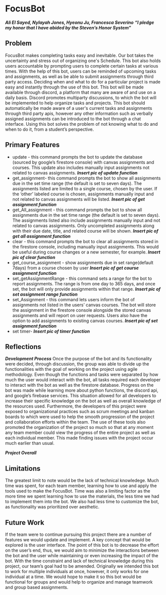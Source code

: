 # FocusBot
***Ali El Sayed, Nylayah Jones, Hyeonu Ju, Francesca Severino***
***“I pledge my honor that I have abided by the Steven’s Honor System”***
## Problem

FocusBot makes completing tasks easy and inevitable. Our bot takes the uncertainty and stress out of organizing one's Schedule. This bot also holds users accountable by prompting users to complete certain tasks at various times. With the help of this bot, users can be reminded of upcoming tasks and assignments, as well as be able to submit assignments through third party access. Deciding when and what to do for a particular project is made easy and instantly through the use of this bot.
This bot will be made available through discord, a platform that many are aware of and use on a daily basis. Discord promotes multiparty discussions, to which the bot will be implemented to help organize tasks and projects. This bot should automatically be made aware of a user's current tasks and assignments through third party apis, however any other information such as verbally assigned assignments can be introduced to the bot through a chat interface.
Using this bot solves the problem of not knowing what to do and when to do it, from a student’s perspective.

## Primary Features
- update - this command prompts the bot to update the database (sourced by google’s firestore console) with canvas assignments and courses. This update also includes manually input assignments not related to canvas assignments.
***Insert pic of update function***
- get_assignment- this command prompts the bot to show all assignments due in the set time range (the default is set to seven days). The assignments listed are limited to a single course, chosen by the user. If the ‘other’ labeled course is chosen, assignments manually input and not related to canvas assignments will be listed.
***Insert pic of get assignment function***
- get_All_assignment -  this command prompts the bot to show all assignments due in the set time range (the default is set to seven days). The assignments listed also include assignments manually input and not related to canvas assignments. Only uncompleted assignments along with their due date, title, and related course will be shown.
***Insert pic of get all assignment function***
- clear - this command prompts the bot to clear all assignments stored in the firestore console, including manually input assignments. This would be useful during course changes or a new semester, for example.
***Insert pic of clear function***
- get_course_assignment - show assignments due in set range(default 7days) from a course chosen by user
***Insert pic of get course assignment function***
- set_getAssignmentRange - this command sets a range for the bot to report assignments. The range is from one day to 365 days, and once set, the bot will only provide assignments within that range.
***Insert pic of set assignment range function***
- set_Assignment - this command lets users inform the bot of assignments not listed in the users’ canvas courses. The bot will store the assignment in the firestore console alongside the stored canvas assignments and will report on user requests. Users also have the option to add assignments to existing canvas courses.
***Insert pic of set assignment function***
- set timer-
***Insert pic of timer function***


## Reflections
***Development Process***
Once the purpose of the bot and its functionality were decided, through discussion, the group was able to divide up the functionalities with the goal of working on the project using agile methodology. Even though the functions and tasks were separated by how much the user would interact with the bot, all tasks required each developer to interact with the bot as well as the firestore database. Progress on the bot was made while learning more about python functions, the discord api, and google’s firebase services. This situation allowed for all developers to increase their specific knowledge on the bot as well as overall knowledge of the resources used. Furthermore, the developers of this project were exposed to organizational practices such as scrum meetings and kanban boards to which were used to help the smooth progression of the project and collaboration efforts within the team. The use of these tools also promoted the organization of the project so much so that at any moment any team member could view the progress of the entire project as well as each individual member. This made finding issues with the project occur much earlier than usual.

***Project Overall***



## Limitations
The greatest limit to note would be the lack of technical knowledege. Much time was spent, for each team member, learning how to use and apply the tools used to make the FocusBot. Time was also a limiting factor as the more time we spent learning how to use the materials, the less time we had to implement them into the bot. We also had less time to customize the bot, as functionality was prioritized over aesthetic.



## Future Work
If the team were to continue pursuing this project there are a number of features we would update and implement. A key concept that would be explored is the user interface. The point of this bot is to decrease the effort on the user’s end, thus, we would aim to minimize the interactions between the bot and the user while maintaining or even increasing the impact of the bot. 
With the time constraint and lack of technical knowledge during this project, our team’s goal had to be amended. Originally we intended this bot to work for multiple individuals at once, however, it only works for one individual at a time. We would hope to make it so this bot would be functional for groups and would help to organize and manage teamwork and group based assignments.
